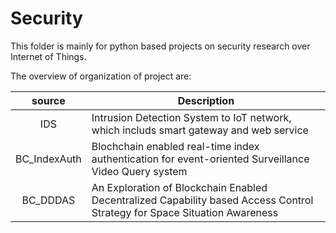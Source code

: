 # Security
This folder is mainly for python based projects on security research over Internet of Things.

The overview of organization of project are:

|   source   | Description |
|:----------:|-------------|
| IDS | Intrusion Detection System to IoT network, which includs smart gateway and web service |
| BC_IndexAuth | Blochchain enabled real-time index authentication for event-oriented Surveillance Video Query system |
| BC_DDDAS | An Exploration of Blockchain Enabled Decentralized Capability based Access Control Strategy for Space Situation Awareness |
